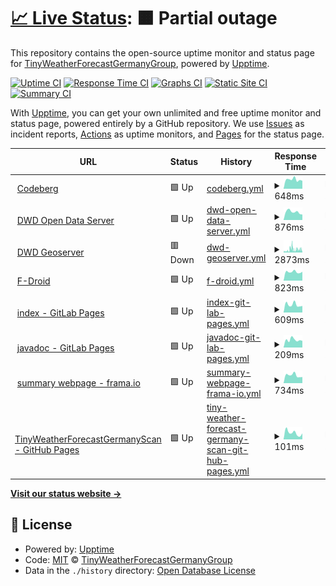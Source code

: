 # [📈 Live Status](https://tinyweatherforecastgermanygroup.github.io/statuspage): <!--live status--> **🟧 Partial outage**

This repository contains the open-source uptime monitor and status page for [TinyWeatherForecastGermanyGroup](https://tinyweatherforecastgermanygroup.gitlab.io/index/index.html), powered by [Upptime](https://github.com/upptime/upptime).

[![Uptime CI](https://github.com/tinyweatherforecastgermanygroup/statuspage/workflows/Uptime%20CI/badge.svg)](https://github.com/tinyweatherforecastgermanygroup/statuspage/actions?query=workflow%3A%22Uptime+CI%22)
[![Response Time CI](https://github.com/tinyweatherforecastgermanygroup/statuspage/workflows/Response%20Time%20CI/badge.svg)](https://github.com/tinyweatherforecastgermanygroup/statuspage/actions?query=workflow%3A%22Response+Time+CI%22)
[![Graphs CI](https://github.com/tinyweatherforecastgermanygroup/statuspage/workflows/Graphs%20CI/badge.svg)](https://github.com/tinyweatherforecastgermanygroup/statuspage/actions?query=workflow%3A%22Graphs+CI%22)
[![Static Site CI](https://github.com/tinyweatherforecastgermanygroup/statuspage/workflows/Static%20Site%20CI/badge.svg)](https://github.com/tinyweatherforecastgermanygroup/statuspage/actions?query=workflow%3A%22Static+Site+CI%22)
[![Summary CI](https://github.com/tinyweatherforecastgermanygroup/statuspage/workflows/Summary%20CI/badge.svg)](https://github.com/tinyweatherforecastgermanygroup/statuspage/actions?query=workflow%3A%22Summary+CI%22)

With [Upptime](https://upptime.js.org), you can get your own unlimited and free uptime monitor and status page, powered entirely by a GitHub repository. We use [Issues](https://github.com/tinyweatherforecastgermanygroup/statuspage/issues) as incident reports, [Actions](https://github.com/tinyweatherforecastgermanygroup/statuspage/actions) as uptime monitors, and [Pages](https://tinyweatherforecastgermanygroup.github.io/statuspage) for the status page.

<!--start: status pages-->
<!-- This summary is generated by Upptime (https://github.com/upptime/upptime) -->
<!-- Do not edit this manually, your changes will be overwritten -->
<!-- prettier-ignore -->
| URL | Status | History | Response Time | Uptime |
| --- | ------ | ------- | ------------- | ------ |
| <img alt="" src="https://raw.githubusercontent.com/tinyweatherforecastgermanygroup/statuspage/master/assets/codeberg-icon.png" height="13"> [Codeberg](https://codeberg.org) | 🟩 Up | [codeberg.yml](https://github.com/tinyweatherforecastgermanygroup/statuspage/commits/HEAD/history/codeberg.yml) | <details><summary><img alt="Response time graph" src="./graphs/codeberg/response-time-week.png" height="20"> 648ms</summary><br><a href="https://tinyweatherforecastgermanygroup.github.io/statuspage/history/codeberg"><img alt="Response time 725" src="https://img.shields.io/endpoint?url=https%3A%2F%2Fraw.githubusercontent.com%2Ftinyweatherforecastgermanygroup%2Fstatuspage%2FHEAD%2Fapi%2Fcodeberg%2Fresponse-time.json"></a><br><a href="https://tinyweatherforecastgermanygroup.github.io/statuspage/history/codeberg"><img alt="24-hour response time 557" src="https://img.shields.io/endpoint?url=https%3A%2F%2Fraw.githubusercontent.com%2Ftinyweatherforecastgermanygroup%2Fstatuspage%2FHEAD%2Fapi%2Fcodeberg%2Fresponse-time-day.json"></a><br><a href="https://tinyweatherforecastgermanygroup.github.io/statuspage/history/codeberg"><img alt="7-day response time 648" src="https://img.shields.io/endpoint?url=https%3A%2F%2Fraw.githubusercontent.com%2Ftinyweatherforecastgermanygroup%2Fstatuspage%2FHEAD%2Fapi%2Fcodeberg%2Fresponse-time-week.json"></a><br><a href="https://tinyweatherforecastgermanygroup.github.io/statuspage/history/codeberg"><img alt="30-day response time 652" src="https://img.shields.io/endpoint?url=https%3A%2F%2Fraw.githubusercontent.com%2Ftinyweatherforecastgermanygroup%2Fstatuspage%2FHEAD%2Fapi%2Fcodeberg%2Fresponse-time-month.json"></a><br><a href="https://tinyweatherforecastgermanygroup.github.io/statuspage/history/codeberg"><img alt="1-year response time 725" src="https://img.shields.io/endpoint?url=https%3A%2F%2Fraw.githubusercontent.com%2Ftinyweatherforecastgermanygroup%2Fstatuspage%2FHEAD%2Fapi%2Fcodeberg%2Fresponse-time-year.json"></a></details> | <details><summary><a href="https://tinyweatherforecastgermanygroup.github.io/statuspage/history/codeberg">100.00%</a></summary><a href="https://tinyweatherforecastgermanygroup.github.io/statuspage/history/codeberg"><img alt="All-time uptime 99.91%" src="https://img.shields.io/endpoint?url=https%3A%2F%2Fraw.githubusercontent.com%2Ftinyweatherforecastgermanygroup%2Fstatuspage%2FHEAD%2Fapi%2Fcodeberg%2Fuptime.json"></a><br><a href="https://tinyweatherforecastgermanygroup.github.io/statuspage/history/codeberg"><img alt="24-hour uptime 100.00%" src="https://img.shields.io/endpoint?url=https%3A%2F%2Fraw.githubusercontent.com%2Ftinyweatherforecastgermanygroup%2Fstatuspage%2FHEAD%2Fapi%2Fcodeberg%2Fuptime-day.json"></a><br><a href="https://tinyweatherforecastgermanygroup.github.io/statuspage/history/codeberg"><img alt="7-day uptime 100.00%" src="https://img.shields.io/endpoint?url=https%3A%2F%2Fraw.githubusercontent.com%2Ftinyweatherforecastgermanygroup%2Fstatuspage%2FHEAD%2Fapi%2Fcodeberg%2Fuptime-week.json"></a><br><a href="https://tinyweatherforecastgermanygroup.github.io/statuspage/history/codeberg"><img alt="30-day uptime 100.00%" src="https://img.shields.io/endpoint?url=https%3A%2F%2Fraw.githubusercontent.com%2Ftinyweatherforecastgermanygroup%2Fstatuspage%2FHEAD%2Fapi%2Fcodeberg%2Fuptime-month.json"></a><br><a href="https://tinyweatherforecastgermanygroup.github.io/statuspage/history/codeberg"><img alt="1-year uptime 99.91%" src="https://img.shields.io/endpoint?url=https%3A%2F%2Fraw.githubusercontent.com%2Ftinyweatherforecastgermanygroup%2Fstatuspage%2FHEAD%2Fapi%2Fcodeberg%2Fuptime-year.json"></a></details>
| <img alt="" src="https://raw.githubusercontent.com/tinyweatherforecastgermanygroup/statuspage/master/assets/dwd-icon.ico" height="13"> [DWD Open Data Server](https://opendata.dwd.de) | 🟩 Up | [dwd-open-data-server.yml](https://github.com/tinyweatherforecastgermanygroup/statuspage/commits/HEAD/history/dwd-open-data-server.yml) | <details><summary><img alt="Response time graph" src="./graphs/dwd-open-data-server/response-time-week.png" height="20"> 876ms</summary><br><a href="https://tinyweatherforecastgermanygroup.github.io/statuspage/history/dwd-open-data-server"><img alt="Response time 894" src="https://img.shields.io/endpoint?url=https%3A%2F%2Fraw.githubusercontent.com%2Ftinyweatherforecastgermanygroup%2Fstatuspage%2FHEAD%2Fapi%2Fdwd-open-data-server%2Fresponse-time.json"></a><br><a href="https://tinyweatherforecastgermanygroup.github.io/statuspage/history/dwd-open-data-server"><img alt="24-hour response time 587" src="https://img.shields.io/endpoint?url=https%3A%2F%2Fraw.githubusercontent.com%2Ftinyweatherforecastgermanygroup%2Fstatuspage%2FHEAD%2Fapi%2Fdwd-open-data-server%2Fresponse-time-day.json"></a><br><a href="https://tinyweatherforecastgermanygroup.github.io/statuspage/history/dwd-open-data-server"><img alt="7-day response time 876" src="https://img.shields.io/endpoint?url=https%3A%2F%2Fraw.githubusercontent.com%2Ftinyweatherforecastgermanygroup%2Fstatuspage%2FHEAD%2Fapi%2Fdwd-open-data-server%2Fresponse-time-week.json"></a><br><a href="https://tinyweatherforecastgermanygroup.github.io/statuspage/history/dwd-open-data-server"><img alt="30-day response time 846" src="https://img.shields.io/endpoint?url=https%3A%2F%2Fraw.githubusercontent.com%2Ftinyweatherforecastgermanygroup%2Fstatuspage%2FHEAD%2Fapi%2Fdwd-open-data-server%2Fresponse-time-month.json"></a><br><a href="https://tinyweatherforecastgermanygroup.github.io/statuspage/history/dwd-open-data-server"><img alt="1-year response time 894" src="https://img.shields.io/endpoint?url=https%3A%2F%2Fraw.githubusercontent.com%2Ftinyweatherforecastgermanygroup%2Fstatuspage%2FHEAD%2Fapi%2Fdwd-open-data-server%2Fresponse-time-year.json"></a></details> | <details><summary><a href="https://tinyweatherforecastgermanygroup.github.io/statuspage/history/dwd-open-data-server">100.00%</a></summary><a href="https://tinyweatherforecastgermanygroup.github.io/statuspage/history/dwd-open-data-server"><img alt="All-time uptime 99.98%" src="https://img.shields.io/endpoint?url=https%3A%2F%2Fraw.githubusercontent.com%2Ftinyweatherforecastgermanygroup%2Fstatuspage%2FHEAD%2Fapi%2Fdwd-open-data-server%2Fuptime.json"></a><br><a href="https://tinyweatherforecastgermanygroup.github.io/statuspage/history/dwd-open-data-server"><img alt="24-hour uptime 100.00%" src="https://img.shields.io/endpoint?url=https%3A%2F%2Fraw.githubusercontent.com%2Ftinyweatherforecastgermanygroup%2Fstatuspage%2FHEAD%2Fapi%2Fdwd-open-data-server%2Fuptime-day.json"></a><br><a href="https://tinyweatherforecastgermanygroup.github.io/statuspage/history/dwd-open-data-server"><img alt="7-day uptime 100.00%" src="https://img.shields.io/endpoint?url=https%3A%2F%2Fraw.githubusercontent.com%2Ftinyweatherforecastgermanygroup%2Fstatuspage%2FHEAD%2Fapi%2Fdwd-open-data-server%2Fuptime-week.json"></a><br><a href="https://tinyweatherforecastgermanygroup.github.io/statuspage/history/dwd-open-data-server"><img alt="30-day uptime 100.00%" src="https://img.shields.io/endpoint?url=https%3A%2F%2Fraw.githubusercontent.com%2Ftinyweatherforecastgermanygroup%2Fstatuspage%2FHEAD%2Fapi%2Fdwd-open-data-server%2Fuptime-month.json"></a><br><a href="https://tinyweatherforecastgermanygroup.github.io/statuspage/history/dwd-open-data-server"><img alt="1-year uptime 99.98%" src="https://img.shields.io/endpoint?url=https%3A%2F%2Fraw.githubusercontent.com%2Ftinyweatherforecastgermanygroup%2Fstatuspage%2FHEAD%2Fapi%2Fdwd-open-data-server%2Fuptime-year.json"></a></details>
| <img alt="" src="https://raw.githubusercontent.com/tinyweatherforecastgermanygroup/statuspage/master/assets/dwd-icon.ico" height="13"> [DWD Geoserver](https://maps.dwd.de) | 🟥 Down | [dwd-geoserver.yml](https://github.com/tinyweatherforecastgermanygroup/statuspage/commits/HEAD/history/dwd-geoserver.yml) | <details><summary><img alt="Response time graph" src="./graphs/dwd-geoserver/response-time-week.png" height="20"> 2873ms</summary><br><a href="https://tinyweatherforecastgermanygroup.github.io/statuspage/history/dwd-geoserver"><img alt="Response time 1383" src="https://img.shields.io/endpoint?url=https%3A%2F%2Fraw.githubusercontent.com%2Ftinyweatherforecastgermanygroup%2Fstatuspage%2FHEAD%2Fapi%2Fdwd-geoserver%2Fresponse-time.json"></a><br><a href="https://tinyweatherforecastgermanygroup.github.io/statuspage/history/dwd-geoserver"><img alt="24-hour response time 2554" src="https://img.shields.io/endpoint?url=https%3A%2F%2Fraw.githubusercontent.com%2Ftinyweatherforecastgermanygroup%2Fstatuspage%2FHEAD%2Fapi%2Fdwd-geoserver%2Fresponse-time-day.json"></a><br><a href="https://tinyweatherforecastgermanygroup.github.io/statuspage/history/dwd-geoserver"><img alt="7-day response time 2873" src="https://img.shields.io/endpoint?url=https%3A%2F%2Fraw.githubusercontent.com%2Ftinyweatherforecastgermanygroup%2Fstatuspage%2FHEAD%2Fapi%2Fdwd-geoserver%2Fresponse-time-week.json"></a><br><a href="https://tinyweatherforecastgermanygroup.github.io/statuspage/history/dwd-geoserver"><img alt="30-day response time 2177" src="https://img.shields.io/endpoint?url=https%3A%2F%2Fraw.githubusercontent.com%2Ftinyweatherforecastgermanygroup%2Fstatuspage%2FHEAD%2Fapi%2Fdwd-geoserver%2Fresponse-time-month.json"></a><br><a href="https://tinyweatherforecastgermanygroup.github.io/statuspage/history/dwd-geoserver"><img alt="1-year response time 1383" src="https://img.shields.io/endpoint?url=https%3A%2F%2Fraw.githubusercontent.com%2Ftinyweatherforecastgermanygroup%2Fstatuspage%2FHEAD%2Fapi%2Fdwd-geoserver%2Fresponse-time-year.json"></a></details> | <details><summary><a href="https://tinyweatherforecastgermanygroup.github.io/statuspage/history/dwd-geoserver">93.53%</a></summary><a href="https://tinyweatherforecastgermanygroup.github.io/statuspage/history/dwd-geoserver"><img alt="All-time uptime 99.67%" src="https://img.shields.io/endpoint?url=https%3A%2F%2Fraw.githubusercontent.com%2Ftinyweatherforecastgermanygroup%2Fstatuspage%2FHEAD%2Fapi%2Fdwd-geoserver%2Fuptime.json"></a><br><a href="https://tinyweatherforecastgermanygroup.github.io/statuspage/history/dwd-geoserver"><img alt="24-hour uptime 99.99%" src="https://img.shields.io/endpoint?url=https%3A%2F%2Fraw.githubusercontent.com%2Ftinyweatherforecastgermanygroup%2Fstatuspage%2FHEAD%2Fapi%2Fdwd-geoserver%2Fuptime-day.json"></a><br><a href="https://tinyweatherforecastgermanygroup.github.io/statuspage/history/dwd-geoserver"><img alt="7-day uptime 93.53%" src="https://img.shields.io/endpoint?url=https%3A%2F%2Fraw.githubusercontent.com%2Ftinyweatherforecastgermanygroup%2Fstatuspage%2FHEAD%2Fapi%2Fdwd-geoserver%2Fuptime-week.json"></a><br><a href="https://tinyweatherforecastgermanygroup.github.io/statuspage/history/dwd-geoserver"><img alt="30-day uptime 98.51%" src="https://img.shields.io/endpoint?url=https%3A%2F%2Fraw.githubusercontent.com%2Ftinyweatherforecastgermanygroup%2Fstatuspage%2FHEAD%2Fapi%2Fdwd-geoserver%2Fuptime-month.json"></a><br><a href="https://tinyweatherforecastgermanygroup.github.io/statuspage/history/dwd-geoserver"><img alt="1-year uptime 99.67%" src="https://img.shields.io/endpoint?url=https%3A%2F%2Fraw.githubusercontent.com%2Ftinyweatherforecastgermanygroup%2Fstatuspage%2FHEAD%2Fapi%2Fdwd-geoserver%2Fuptime-year.json"></a></details>
| <img alt="" src="https://raw.githubusercontent.com/tinyweatherforecastgermanygroup/statuspage/master/assets/f-droid-icon.svg" height="13"> [F-Droid](https://f-droid.org/) | 🟩 Up | [f-droid.yml](https://github.com/tinyweatherforecastgermanygroup/statuspage/commits/HEAD/history/f-droid.yml) | <details><summary><img alt="Response time graph" src="./graphs/f-droid/response-time-week.png" height="20"> 823ms</summary><br><a href="https://tinyweatherforecastgermanygroup.github.io/statuspage/history/f-droid"><img alt="Response time 2436" src="https://img.shields.io/endpoint?url=https%3A%2F%2Fraw.githubusercontent.com%2Ftinyweatherforecastgermanygroup%2Fstatuspage%2FHEAD%2Fapi%2Ff-droid%2Fresponse-time.json"></a><br><a href="https://tinyweatherforecastgermanygroup.github.io/statuspage/history/f-droid"><img alt="24-hour response time 835" src="https://img.shields.io/endpoint?url=https%3A%2F%2Fraw.githubusercontent.com%2Ftinyweatherforecastgermanygroup%2Fstatuspage%2FHEAD%2Fapi%2Ff-droid%2Fresponse-time-day.json"></a><br><a href="https://tinyweatherforecastgermanygroup.github.io/statuspage/history/f-droid"><img alt="7-day response time 823" src="https://img.shields.io/endpoint?url=https%3A%2F%2Fraw.githubusercontent.com%2Ftinyweatherforecastgermanygroup%2Fstatuspage%2FHEAD%2Fapi%2Ff-droid%2Fresponse-time-week.json"></a><br><a href="https://tinyweatherforecastgermanygroup.github.io/statuspage/history/f-droid"><img alt="30-day response time 1256" src="https://img.shields.io/endpoint?url=https%3A%2F%2Fraw.githubusercontent.com%2Ftinyweatherforecastgermanygroup%2Fstatuspage%2FHEAD%2Fapi%2Ff-droid%2Fresponse-time-month.json"></a><br><a href="https://tinyweatherforecastgermanygroup.github.io/statuspage/history/f-droid"><img alt="1-year response time 2436" src="https://img.shields.io/endpoint?url=https%3A%2F%2Fraw.githubusercontent.com%2Ftinyweatherforecastgermanygroup%2Fstatuspage%2FHEAD%2Fapi%2Ff-droid%2Fresponse-time-year.json"></a></details> | <details><summary><a href="https://tinyweatherforecastgermanygroup.github.io/statuspage/history/f-droid">100.00%</a></summary><a href="https://tinyweatherforecastgermanygroup.github.io/statuspage/history/f-droid"><img alt="All-time uptime 99.16%" src="https://img.shields.io/endpoint?url=https%3A%2F%2Fraw.githubusercontent.com%2Ftinyweatherforecastgermanygroup%2Fstatuspage%2FHEAD%2Fapi%2Ff-droid%2Fuptime.json"></a><br><a href="https://tinyweatherforecastgermanygroup.github.io/statuspage/history/f-droid"><img alt="24-hour uptime 100.00%" src="https://img.shields.io/endpoint?url=https%3A%2F%2Fraw.githubusercontent.com%2Ftinyweatherforecastgermanygroup%2Fstatuspage%2FHEAD%2Fapi%2Ff-droid%2Fuptime-day.json"></a><br><a href="https://tinyweatherforecastgermanygroup.github.io/statuspage/history/f-droid"><img alt="7-day uptime 100.00%" src="https://img.shields.io/endpoint?url=https%3A%2F%2Fraw.githubusercontent.com%2Ftinyweatherforecastgermanygroup%2Fstatuspage%2FHEAD%2Fapi%2Ff-droid%2Fuptime-week.json"></a><br><a href="https://tinyweatherforecastgermanygroup.github.io/statuspage/history/f-droid"><img alt="30-day uptime 100.00%" src="https://img.shields.io/endpoint?url=https%3A%2F%2Fraw.githubusercontent.com%2Ftinyweatherforecastgermanygroup%2Fstatuspage%2FHEAD%2Fapi%2Ff-droid%2Fuptime-month.json"></a><br><a href="https://tinyweatherforecastgermanygroup.github.io/statuspage/history/f-droid"><img alt="1-year uptime 99.16%" src="https://img.shields.io/endpoint?url=https%3A%2F%2Fraw.githubusercontent.com%2Ftinyweatherforecastgermanygroup%2Fstatuspage%2FHEAD%2Fapi%2Ff-droid%2Fuptime-year.json"></a></details>
| <img alt="" src="https://raw.githubusercontent.com/tinyweatherforecastgermanygroup/statuspage/master/assets/twfg-icon.png" height="13"> [index - GitLab Pages](https://tinyweatherforecastgermanygroup.gitlab.io/index/) | 🟩 Up | [index-git-lab-pages.yml](https://github.com/tinyweatherforecastgermanygroup/statuspage/commits/HEAD/history/index-git-lab-pages.yml) | <details><summary><img alt="Response time graph" src="./graphs/index-git-lab-pages/response-time-week.png" height="20"> 609ms</summary><br><a href="https://tinyweatherforecastgermanygroup.github.io/statuspage/history/index-git-lab-pages"><img alt="Response time 579" src="https://img.shields.io/endpoint?url=https%3A%2F%2Fraw.githubusercontent.com%2Ftinyweatherforecastgermanygroup%2Fstatuspage%2FHEAD%2Fapi%2Findex-git-lab-pages%2Fresponse-time.json"></a><br><a href="https://tinyweatherforecastgermanygroup.github.io/statuspage/history/index-git-lab-pages"><img alt="24-hour response time 513" src="https://img.shields.io/endpoint?url=https%3A%2F%2Fraw.githubusercontent.com%2Ftinyweatherforecastgermanygroup%2Fstatuspage%2FHEAD%2Fapi%2Findex-git-lab-pages%2Fresponse-time-day.json"></a><br><a href="https://tinyweatherforecastgermanygroup.github.io/statuspage/history/index-git-lab-pages"><img alt="7-day response time 609" src="https://img.shields.io/endpoint?url=https%3A%2F%2Fraw.githubusercontent.com%2Ftinyweatherforecastgermanygroup%2Fstatuspage%2FHEAD%2Fapi%2Findex-git-lab-pages%2Fresponse-time-week.json"></a><br><a href="https://tinyweatherforecastgermanygroup.github.io/statuspage/history/index-git-lab-pages"><img alt="30-day response time 620" src="https://img.shields.io/endpoint?url=https%3A%2F%2Fraw.githubusercontent.com%2Ftinyweatherforecastgermanygroup%2Fstatuspage%2FHEAD%2Fapi%2Findex-git-lab-pages%2Fresponse-time-month.json"></a><br><a href="https://tinyweatherforecastgermanygroup.github.io/statuspage/history/index-git-lab-pages"><img alt="1-year response time 579" src="https://img.shields.io/endpoint?url=https%3A%2F%2Fraw.githubusercontent.com%2Ftinyweatherforecastgermanygroup%2Fstatuspage%2FHEAD%2Fapi%2Findex-git-lab-pages%2Fresponse-time-year.json"></a></details> | <details><summary><a href="https://tinyweatherforecastgermanygroup.github.io/statuspage/history/index-git-lab-pages">100.00%</a></summary><a href="https://tinyweatherforecastgermanygroup.github.io/statuspage/history/index-git-lab-pages"><img alt="All-time uptime 99.91%" src="https://img.shields.io/endpoint?url=https%3A%2F%2Fraw.githubusercontent.com%2Ftinyweatherforecastgermanygroup%2Fstatuspage%2FHEAD%2Fapi%2Findex-git-lab-pages%2Fuptime.json"></a><br><a href="https://tinyweatherforecastgermanygroup.github.io/statuspage/history/index-git-lab-pages"><img alt="24-hour uptime 100.00%" src="https://img.shields.io/endpoint?url=https%3A%2F%2Fraw.githubusercontent.com%2Ftinyweatherforecastgermanygroup%2Fstatuspage%2FHEAD%2Fapi%2Findex-git-lab-pages%2Fuptime-day.json"></a><br><a href="https://tinyweatherforecastgermanygroup.github.io/statuspage/history/index-git-lab-pages"><img alt="7-day uptime 100.00%" src="https://img.shields.io/endpoint?url=https%3A%2F%2Fraw.githubusercontent.com%2Ftinyweatherforecastgermanygroup%2Fstatuspage%2FHEAD%2Fapi%2Findex-git-lab-pages%2Fuptime-week.json"></a><br><a href="https://tinyweatherforecastgermanygroup.github.io/statuspage/history/index-git-lab-pages"><img alt="30-day uptime 100.00%" src="https://img.shields.io/endpoint?url=https%3A%2F%2Fraw.githubusercontent.com%2Ftinyweatherforecastgermanygroup%2Fstatuspage%2FHEAD%2Fapi%2Findex-git-lab-pages%2Fuptime-month.json"></a><br><a href="https://tinyweatherforecastgermanygroup.github.io/statuspage/history/index-git-lab-pages"><img alt="1-year uptime 99.91%" src="https://img.shields.io/endpoint?url=https%3A%2F%2Fraw.githubusercontent.com%2Ftinyweatherforecastgermanygroup%2Fstatuspage%2FHEAD%2Fapi%2Findex-git-lab-pages%2Fuptime-year.json"></a></details>
| <img alt="" src="https://raw.githubusercontent.com/tinyweatherforecastgermanygroup/statuspage/master/assets/twfg-icon.png" height="13"> [javadoc - GitLab Pages](https://tinyweatherforecastgermanygroup.gitlab.io/twfg-javadoc/) | 🟩 Up | [javadoc-git-lab-pages.yml](https://github.com/tinyweatherforecastgermanygroup/statuspage/commits/HEAD/history/javadoc-git-lab-pages.yml) | <details><summary><img alt="Response time graph" src="./graphs/javadoc-git-lab-pages/response-time-week.png" height="20"> 209ms</summary><br><a href="https://tinyweatherforecastgermanygroup.github.io/statuspage/history/javadoc-git-lab-pages"><img alt="Response time 298" src="https://img.shields.io/endpoint?url=https%3A%2F%2Fraw.githubusercontent.com%2Ftinyweatherforecastgermanygroup%2Fstatuspage%2FHEAD%2Fapi%2Fjavadoc-git-lab-pages%2Fresponse-time.json"></a><br><a href="https://tinyweatherforecastgermanygroup.github.io/statuspage/history/javadoc-git-lab-pages"><img alt="24-hour response time 183" src="https://img.shields.io/endpoint?url=https%3A%2F%2Fraw.githubusercontent.com%2Ftinyweatherforecastgermanygroup%2Fstatuspage%2FHEAD%2Fapi%2Fjavadoc-git-lab-pages%2Fresponse-time-day.json"></a><br><a href="https://tinyweatherforecastgermanygroup.github.io/statuspage/history/javadoc-git-lab-pages"><img alt="7-day response time 209" src="https://img.shields.io/endpoint?url=https%3A%2F%2Fraw.githubusercontent.com%2Ftinyweatherforecastgermanygroup%2Fstatuspage%2FHEAD%2Fapi%2Fjavadoc-git-lab-pages%2Fresponse-time-week.json"></a><br><a href="https://tinyweatherforecastgermanygroup.github.io/statuspage/history/javadoc-git-lab-pages"><img alt="30-day response time 206" src="https://img.shields.io/endpoint?url=https%3A%2F%2Fraw.githubusercontent.com%2Ftinyweatherforecastgermanygroup%2Fstatuspage%2FHEAD%2Fapi%2Fjavadoc-git-lab-pages%2Fresponse-time-month.json"></a><br><a href="https://tinyweatherforecastgermanygroup.github.io/statuspage/history/javadoc-git-lab-pages"><img alt="1-year response time 298" src="https://img.shields.io/endpoint?url=https%3A%2F%2Fraw.githubusercontent.com%2Ftinyweatherforecastgermanygroup%2Fstatuspage%2FHEAD%2Fapi%2Fjavadoc-git-lab-pages%2Fresponse-time-year.json"></a></details> | <details><summary><a href="https://tinyweatherforecastgermanygroup.github.io/statuspage/history/javadoc-git-lab-pages">100.00%</a></summary><a href="https://tinyweatherforecastgermanygroup.github.io/statuspage/history/javadoc-git-lab-pages"><img alt="All-time uptime 99.96%" src="https://img.shields.io/endpoint?url=https%3A%2F%2Fraw.githubusercontent.com%2Ftinyweatherforecastgermanygroup%2Fstatuspage%2FHEAD%2Fapi%2Fjavadoc-git-lab-pages%2Fuptime.json"></a><br><a href="https://tinyweatherforecastgermanygroup.github.io/statuspage/history/javadoc-git-lab-pages"><img alt="24-hour uptime 100.00%" src="https://img.shields.io/endpoint?url=https%3A%2F%2Fraw.githubusercontent.com%2Ftinyweatherforecastgermanygroup%2Fstatuspage%2FHEAD%2Fapi%2Fjavadoc-git-lab-pages%2Fuptime-day.json"></a><br><a href="https://tinyweatherforecastgermanygroup.github.io/statuspage/history/javadoc-git-lab-pages"><img alt="7-day uptime 100.00%" src="https://img.shields.io/endpoint?url=https%3A%2F%2Fraw.githubusercontent.com%2Ftinyweatherforecastgermanygroup%2Fstatuspage%2FHEAD%2Fapi%2Fjavadoc-git-lab-pages%2Fuptime-week.json"></a><br><a href="https://tinyweatherforecastgermanygroup.github.io/statuspage/history/javadoc-git-lab-pages"><img alt="30-day uptime 100.00%" src="https://img.shields.io/endpoint?url=https%3A%2F%2Fraw.githubusercontent.com%2Ftinyweatherforecastgermanygroup%2Fstatuspage%2FHEAD%2Fapi%2Fjavadoc-git-lab-pages%2Fuptime-month.json"></a><br><a href="https://tinyweatherforecastgermanygroup.github.io/statuspage/history/javadoc-git-lab-pages"><img alt="1-year uptime 99.96%" src="https://img.shields.io/endpoint?url=https%3A%2F%2Fraw.githubusercontent.com%2Ftinyweatherforecastgermanygroup%2Fstatuspage%2FHEAD%2Fapi%2Fjavadoc-git-lab-pages%2Fuptime-year.json"></a></details>
| <img alt="" src="https://raw.githubusercontent.com/tinyweatherforecastgermanygroup/statuspage/master/assets/twfg-icon.png" height="13"> [summary webpage - frama.io](https://tinyweatherforecastgermanygroup.frama.io/) | 🟩 Up | [summary-webpage-frama-io.yml](https://github.com/tinyweatherforecastgermanygroup/statuspage/commits/HEAD/history/summary-webpage-frama-io.yml) | <details><summary><img alt="Response time graph" src="./graphs/summary-webpage-frama-io/response-time-week.png" height="20"> 734ms</summary><br><a href="https://tinyweatherforecastgermanygroup.github.io/statuspage/history/summary-webpage-frama-io"><img alt="Response time 818" src="https://img.shields.io/endpoint?url=https%3A%2F%2Fraw.githubusercontent.com%2Ftinyweatherforecastgermanygroup%2Fstatuspage%2FHEAD%2Fapi%2Fsummary-webpage-frama-io%2Fresponse-time.json"></a><br><a href="https://tinyweatherforecastgermanygroup.github.io/statuspage/history/summary-webpage-frama-io"><img alt="24-hour response time 569" src="https://img.shields.io/endpoint?url=https%3A%2F%2Fraw.githubusercontent.com%2Ftinyweatherforecastgermanygroup%2Fstatuspage%2FHEAD%2Fapi%2Fsummary-webpage-frama-io%2Fresponse-time-day.json"></a><br><a href="https://tinyweatherforecastgermanygroup.github.io/statuspage/history/summary-webpage-frama-io"><img alt="7-day response time 734" src="https://img.shields.io/endpoint?url=https%3A%2F%2Fraw.githubusercontent.com%2Ftinyweatherforecastgermanygroup%2Fstatuspage%2FHEAD%2Fapi%2Fsummary-webpage-frama-io%2Fresponse-time-week.json"></a><br><a href="https://tinyweatherforecastgermanygroup.github.io/statuspage/history/summary-webpage-frama-io"><img alt="30-day response time 778" src="https://img.shields.io/endpoint?url=https%3A%2F%2Fraw.githubusercontent.com%2Ftinyweatherforecastgermanygroup%2Fstatuspage%2FHEAD%2Fapi%2Fsummary-webpage-frama-io%2Fresponse-time-month.json"></a><br><a href="https://tinyweatherforecastgermanygroup.github.io/statuspage/history/summary-webpage-frama-io"><img alt="1-year response time 818" src="https://img.shields.io/endpoint?url=https%3A%2F%2Fraw.githubusercontent.com%2Ftinyweatherforecastgermanygroup%2Fstatuspage%2FHEAD%2Fapi%2Fsummary-webpage-frama-io%2Fresponse-time-year.json"></a></details> | <details><summary><a href="https://tinyweatherforecastgermanygroup.github.io/statuspage/history/summary-webpage-frama-io">100.00%</a></summary><a href="https://tinyweatherforecastgermanygroup.github.io/statuspage/history/summary-webpage-frama-io"><img alt="All-time uptime 99.91%" src="https://img.shields.io/endpoint?url=https%3A%2F%2Fraw.githubusercontent.com%2Ftinyweatherforecastgermanygroup%2Fstatuspage%2FHEAD%2Fapi%2Fsummary-webpage-frama-io%2Fuptime.json"></a><br><a href="https://tinyweatherforecastgermanygroup.github.io/statuspage/history/summary-webpage-frama-io"><img alt="24-hour uptime 100.00%" src="https://img.shields.io/endpoint?url=https%3A%2F%2Fraw.githubusercontent.com%2Ftinyweatherforecastgermanygroup%2Fstatuspage%2FHEAD%2Fapi%2Fsummary-webpage-frama-io%2Fuptime-day.json"></a><br><a href="https://tinyweatherforecastgermanygroup.github.io/statuspage/history/summary-webpage-frama-io"><img alt="7-day uptime 100.00%" src="https://img.shields.io/endpoint?url=https%3A%2F%2Fraw.githubusercontent.com%2Ftinyweatherforecastgermanygroup%2Fstatuspage%2FHEAD%2Fapi%2Fsummary-webpage-frama-io%2Fuptime-week.json"></a><br><a href="https://tinyweatherforecastgermanygroup.github.io/statuspage/history/summary-webpage-frama-io"><img alt="30-day uptime 100.00%" src="https://img.shields.io/endpoint?url=https%3A%2F%2Fraw.githubusercontent.com%2Ftinyweatherforecastgermanygroup%2Fstatuspage%2FHEAD%2Fapi%2Fsummary-webpage-frama-io%2Fuptime-month.json"></a><br><a href="https://tinyweatherforecastgermanygroup.github.io/statuspage/history/summary-webpage-frama-io"><img alt="1-year uptime 99.91%" src="https://img.shields.io/endpoint?url=https%3A%2F%2Fraw.githubusercontent.com%2Ftinyweatherforecastgermanygroup%2Fstatuspage%2FHEAD%2Fapi%2Fsummary-webpage-frama-io%2Fuptime-year.json"></a></details>
| <img alt="" src="https://raw.githubusercontent.com/tinyweatherforecastgermanygroup/statuspage/master/assets/twfg-icon.png" height="13"> [TinyWeatherForecastGermanyScan - GitHub Pages](https://twfgcicdbot.github.io/TinyWeatherForecastGermanyScan/) | 🟩 Up | [tiny-weather-forecast-germany-scan-git-hub-pages.yml](https://github.com/tinyweatherforecastgermanygroup/statuspage/commits/HEAD/history/tiny-weather-forecast-germany-scan-git-hub-pages.yml) | <details><summary><img alt="Response time graph" src="./graphs/tiny-weather-forecast-germany-scan-git-hub-pages/response-time-week.png" height="20"> 101ms</summary><br><a href="https://tinyweatherforecastgermanygroup.github.io/statuspage/history/tiny-weather-forecast-germany-scan-git-hub-pages"><img alt="Response time 115" src="https://img.shields.io/endpoint?url=https%3A%2F%2Fraw.githubusercontent.com%2Ftinyweatherforecastgermanygroup%2Fstatuspage%2FHEAD%2Fapi%2Ftiny-weather-forecast-germany-scan-git-hub-pages%2Fresponse-time.json"></a><br><a href="https://tinyweatherforecastgermanygroup.github.io/statuspage/history/tiny-weather-forecast-germany-scan-git-hub-pages"><img alt="24-hour response time 92" src="https://img.shields.io/endpoint?url=https%3A%2F%2Fraw.githubusercontent.com%2Ftinyweatherforecastgermanygroup%2Fstatuspage%2FHEAD%2Fapi%2Ftiny-weather-forecast-germany-scan-git-hub-pages%2Fresponse-time-day.json"></a><br><a href="https://tinyweatherforecastgermanygroup.github.io/statuspage/history/tiny-weather-forecast-germany-scan-git-hub-pages"><img alt="7-day response time 101" src="https://img.shields.io/endpoint?url=https%3A%2F%2Fraw.githubusercontent.com%2Ftinyweatherforecastgermanygroup%2Fstatuspage%2FHEAD%2Fapi%2Ftiny-weather-forecast-germany-scan-git-hub-pages%2Fresponse-time-week.json"></a><br><a href="https://tinyweatherforecastgermanygroup.github.io/statuspage/history/tiny-weather-forecast-germany-scan-git-hub-pages"><img alt="30-day response time 118" src="https://img.shields.io/endpoint?url=https%3A%2F%2Fraw.githubusercontent.com%2Ftinyweatherforecastgermanygroup%2Fstatuspage%2FHEAD%2Fapi%2Ftiny-weather-forecast-germany-scan-git-hub-pages%2Fresponse-time-month.json"></a><br><a href="https://tinyweatherforecastgermanygroup.github.io/statuspage/history/tiny-weather-forecast-germany-scan-git-hub-pages"><img alt="1-year response time 115" src="https://img.shields.io/endpoint?url=https%3A%2F%2Fraw.githubusercontent.com%2Ftinyweatherforecastgermanygroup%2Fstatuspage%2FHEAD%2Fapi%2Ftiny-weather-forecast-germany-scan-git-hub-pages%2Fresponse-time-year.json"></a></details> | <details><summary><a href="https://tinyweatherforecastgermanygroup.github.io/statuspage/history/tiny-weather-forecast-germany-scan-git-hub-pages">100.00%</a></summary><a href="https://tinyweatherforecastgermanygroup.github.io/statuspage/history/tiny-weather-forecast-germany-scan-git-hub-pages"><img alt="All-time uptime 100.00%" src="https://img.shields.io/endpoint?url=https%3A%2F%2Fraw.githubusercontent.com%2Ftinyweatherforecastgermanygroup%2Fstatuspage%2FHEAD%2Fapi%2Ftiny-weather-forecast-germany-scan-git-hub-pages%2Fuptime.json"></a><br><a href="https://tinyweatherforecastgermanygroup.github.io/statuspage/history/tiny-weather-forecast-germany-scan-git-hub-pages"><img alt="24-hour uptime 100.00%" src="https://img.shields.io/endpoint?url=https%3A%2F%2Fraw.githubusercontent.com%2Ftinyweatherforecastgermanygroup%2Fstatuspage%2FHEAD%2Fapi%2Ftiny-weather-forecast-germany-scan-git-hub-pages%2Fuptime-day.json"></a><br><a href="https://tinyweatherforecastgermanygroup.github.io/statuspage/history/tiny-weather-forecast-germany-scan-git-hub-pages"><img alt="7-day uptime 100.00%" src="https://img.shields.io/endpoint?url=https%3A%2F%2Fraw.githubusercontent.com%2Ftinyweatherforecastgermanygroup%2Fstatuspage%2FHEAD%2Fapi%2Ftiny-weather-forecast-germany-scan-git-hub-pages%2Fuptime-week.json"></a><br><a href="https://tinyweatherforecastgermanygroup.github.io/statuspage/history/tiny-weather-forecast-germany-scan-git-hub-pages"><img alt="30-day uptime 100.00%" src="https://img.shields.io/endpoint?url=https%3A%2F%2Fraw.githubusercontent.com%2Ftinyweatherforecastgermanygroup%2Fstatuspage%2FHEAD%2Fapi%2Ftiny-weather-forecast-germany-scan-git-hub-pages%2Fuptime-month.json"></a><br><a href="https://tinyweatherforecastgermanygroup.github.io/statuspage/history/tiny-weather-forecast-germany-scan-git-hub-pages"><img alt="1-year uptime 100.00%" src="https://img.shields.io/endpoint?url=https%3A%2F%2Fraw.githubusercontent.com%2Ftinyweatherforecastgermanygroup%2Fstatuspage%2FHEAD%2Fapi%2Ftiny-weather-forecast-germany-scan-git-hub-pages%2Fuptime-year.json"></a></details>

<!--end: status pages-->

[**Visit our status website →**](https://tinyweatherforecastgermanygroup.github.io/statuspage)

## 📄 License

- Powered by: [Upptime](https://github.com/upptime/upptime)
- Code: [MIT](./LICENSE) © [TinyWeatherForecastGermanyGroup](https://tinyweatherforecastgermanygroup.gitlab.io/index/index.html)
- Data in the `./history` directory: [Open Database License](https://opendatacommons.org/licenses/odbl/1-0/)
